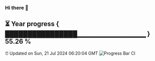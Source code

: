 ### Hi there 👋
⏳ Year progress { ████████████████▁▁▁▁▁▁▁▁▁▁▁▁▁▁ } 55.26 %
---
⏰ Updated on Sun, 21 Jul 2024 06:20:04 GMT
![Progress Bar CI](https://github.com/liununu/liununu/workflows/Progress%20Bar%20CI/badge.svg)
